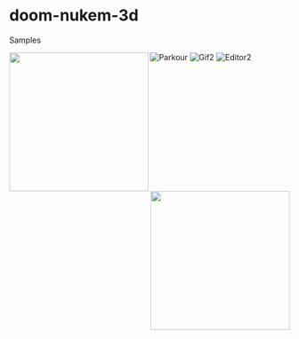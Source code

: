 # doom-nukem-3d

Samples

<img align="left" width="250" src=resources/parkour.gif>
<img align="right" width="250" src=resources/parkour.gif>

![Parkour](resources/parkour.gif)
![Gif2](resources/gif2.gif)
![Editor2](resources/editor2.gif)
